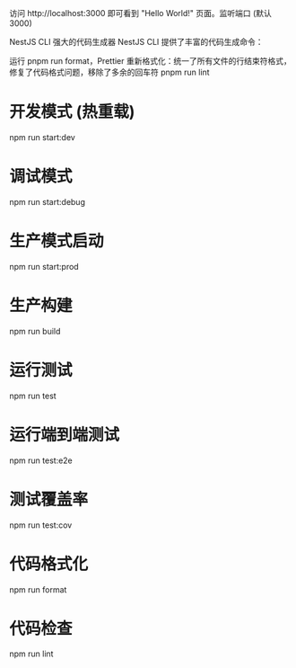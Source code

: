 访问 http://localhost:3000 即可看到 "Hello World!" 页面。监听端口 (默认 3000)

NestJS CLI 强大的代码生成器
NestJS CLI 提供了丰富的代码生成命令：

运行 pnpm run format，Prettier 重新格式化：统一了所有文件的行结束符格式，修复了代码格式问题，移除了多余的回车符
pnpm run lint


# 开发模式 (热重载)
npm run start:dev

# 调试模式
npm run start:debug

# 生产模式启动
npm run start:prod

# 生产构建
npm run build

# 运行测试
npm run test

# 运行端到端测试
npm run test:e2e

# 测试覆盖率
npm run test:cov

# 代码格式化
npm run format

# 代码检查
npm run lint